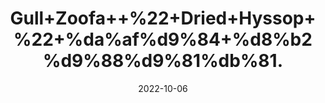 ---
title: 'Gull+Zoofa++%22+Dried+Hyssop+%22+%da%af%d9%84+%d8%b2%d9%88%d9%81%db%81.'
date: '2022-10-06' 
metatag: '' 
inventory: '0' 
draft: false 
# meta description 
shortDescripton: 'It+helps+to+improve+menstrual+cramps+and+It+cure+sore+throat.'
description: 'Herb'
longdescription: ''
featured: True
# product Price
price: '40.0'
# Product Short Description
shortDescription: 'It+helps+to+improve+menstrual+cramps+and+It+cure+sore+throat.'
productID: '85C41F38-1329-ED11-9968-005056B3A416'
type: 'products'
category: 'Herb' 
thumnailproduct: 'https://eraconnect.blob.core.windows.net/product-images/aminsaddiquidawakhana/85C41F38-1329-ED11-9968-005056B3A416.webp' 
images:
  - image: 'https://eraconnect.blob.core.windows.net/product-images/aminsaddiquidawakhana/85C41F38-1329-ED11-9968-005056B3A416.webp'  
Variants:
---
